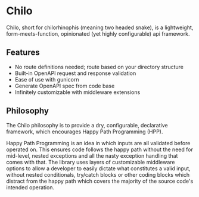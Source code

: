 # Chilo
Chilo, short for chilorhinophis (meaning two headed snake), is a lightweight, form-meets-function, opinionated (yet highly configurable) api framework.

## Features
* No route definitions needed; route based on your directory structure
* Built-in OpenAPI request and response validation
* Ease of use with gunicorn
* Generate OpenAPI spec from code base
* Infinitely customizable with middleware extensions

## Philosophy

The Chilo philosophy is to provide a dry, configurable, declarative framework, which encourages Happy Path Programming (HPP).

Happy Path Programming is an idea in which inputs are all validated before operated on. This ensures code follows the happy path without the need for mid-level, nested exceptions and all the nasty exception handling that comes with that. The library uses layers of customizable middleware options to allow a developer to easily dictate what constitutes a valid input, without nested conditionals, try/catch blocks or other coding blocks which distract from the happy path which covers the majority of the source code's intended operation.
